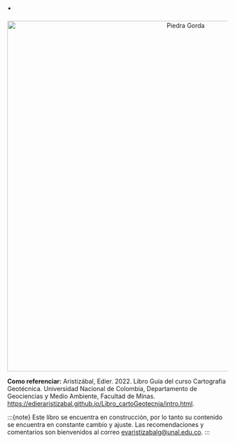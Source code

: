 # .

<p style="text-align:center;">
<img src="https://i.pinimg.com/564x/04/d6/35/04d63546d95f6ff5515f0d2cf0794131.jpg" alt="Piedra Gorda" width="800px">
</p>

**Como referenciar:** Aristizábal, Edier. 2022. Libro Guía del curso Cartografía Geotécnica. Universidad Nacional de Colombia, Departamento de Geociencias y Medio Ambiente, Facultad de Minas. https://edieraristizabal.github.io/Libro_cartoGeotecnia/intro.html.


:::{note}
Este libro se encuentra en construcción, por lo tanto su contenido se encuentra en constante cambio y ajuste. Las recomendaciones y comentarios son bienvenidos al correo evaristizabalg@unal.edu.co.
:::


